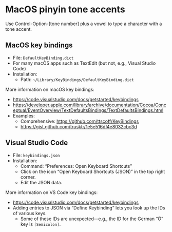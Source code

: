 # MacOS pinyin tone accents

Use Control-Option-[tone number] plus a vowel to type a character with a tone accent.

## MacOS key bindings

* File: `DefaultKeyBinding.dict`
* For many macOS apps such as TextEdit (but not, e.g., Visual Studio Code)
* Installation:
    * Path: `~/Library/KeyBindings/DefaultKeyBinding.dict`

More information on macOS key bindings:

* https://code.visualstudio.com/docs/getstarted/keybindings
* https://developer.apple.com/library/archive/documentation/Cocoa/Conceptual/EventOverview/TextDefaultsBindings/TextDefaultsBindings.html
* Examples:
    * Comprehensive: https://github.com/ttscoff/KeyBindings
    * https://gist.github.com/trusktr/1e5e516df4e8032cbc3d


## Visual Studio Code

* File: `keybindings.json`
* Installation:
    * Command: “Preferences: Open Keyboard Shortcuts”
    * Click on the icon “Open Keyboard Shortcuts (JSON)” in the top right corner.
    * Edit the JSON data.

More information on VS Code key bindings:

* https://code.visualstudio.com/docs/getstarted/keybindings
* Adding entries to JSON via “Define Keybinding” lets you look up the IDs of various keys.
    * Some of these IDs are unexpected—e.g., the ID for the German “Ö” key is `[Semicolon]`.
